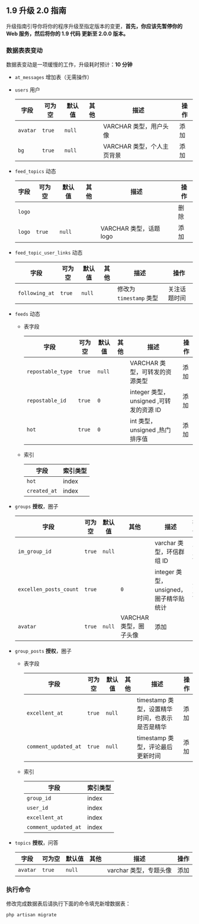 ## 1.9 升级 2.0 指南

升级指南引导你将你的程序升级至指定版本的变更，**首先，你应该先暂停你的 Web 服务，然后将你的 1.9 代码 更新至 2.0.0 版本。**

### 数据表表变动

数据表变动是一项缓慢的工作，升级耗时预计：**10 分钟**

- `at_messages` 增加表（无需操作）
- `users` 用户

    | 字段 | 可为空 | 默认值 | 其他 | 描述 | 操作 |
    |-----|----|----|----|----|-----|
    | `avatar` | `true` | `null` | | VARCHAR 类型，用户头像 | 添加 |
    | `bg` | `true` | `null` | | VARCHAR 类型，个人主页背景 | 添加 |
- `feed_topics` 动态

    | 字段 | 可为空 | 默认值 | 其他 | 描述 | 操作 |
    |-----|----|----|----|----|----|
    | `logo` | | | | | 删除 |
    | `logo` | `true` | `null` | | VARCHAR 类型，话题 logo | 添加 |
- `feed_topic_user_links` 动态

    | 字段 | 可为空 | 默认值 | 其他 | 描述 | 操作 |
    |-----|----|----|----|----|----|
    | `following_at` | `true` | `null` | | 修改为 `timestamp` 类型 | 关注话题时间 | 改变 |
- `feeds` 动态
    * 表字段
    
        | 字段 | 可为空 | 默认值 | 其他 | 描述 | 操作 |
        |-----|----|----|----|----|----|
        | `repostable_type` | `true` | `null` | | VARCHAR 类型，可转发的资源类型 | 添加 |
        | `repostable_id` | `true` | `0` | | integer 类型，unsigned ,可转发的资源 ID | 添加 |
        | `hot` | `true` | `0` | | int 类型，unsigned ,热门排序值 | 添加 |
    * 索引
    
        | 字段 | 索引类型 |
        |----|----|
        | `hot` | index |
        | `created_at` | index |
- `groups` **授权**，圈子

    | 字段 | 可为空 | 默认值 | 其他 | 描述 | 操作 |
    |-----|----|----|----|----|----|
    | `im_group_id` | `true` | `null` | | varchar 类型，环信群组 ID | 添加 |
    | `excellen_posts_count` | `true` | | `0` | integer 类型，unsigned，圈子精华贴统计 | 添加 |
    | `avatar` | `true` | `null` | VARCHAR 类型，圈子头像 | 添加 |
- `group_posts` **授权**，圈子
    * 表字段
    
        | 字段 | 可为空 | 默认值 | 其他 | 描述 | 操作 |
        |-----|----|----|----|----|----|
        | `excellent_at` | `true` | `null` | | timestamp 类型，设置精华时间，也表示是否是精华 | 添加 |
        | `comment_updated_at` | `true` | `null` | | timestamp 类型，评论最后更新时间 | 添加 |
    * 索引
    
        | 字段 | 索引类型 |
        |----|----|
        | `group_id` | index |
        | `user_id` | index |
        | `excellent_at` | index |
        | `comment_updated_at` | index |
- `topics` **授权**，问答

    | 字段 | 可为空 | 默认值 | 其他 | 描述 | 操作 |
    |-----|----|----|----|----|----|
    | `avatar` | `true` | `null` | | varchar 类型，专题头像 | 添加 |

### 执行命令

修改完成数据表后请执行下面的命令填充新增数据表：

```bash
php artisan migrate
```
